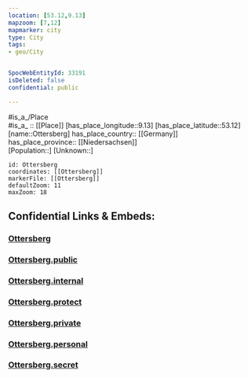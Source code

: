 ```yaml
---
location: [53.12,9.13] 
mapzoom: [7,12] 
mapmarker: city 
type: City
tags:
- geo/City


SpocWebEntityId: 33191
isDeleted: false
confidential: public

---
```

#is_a_/Place  
#is_a_ :: [[Place]] 
[has_place_longitude::9.13] 
[has_place_latitude::53.12] 
[name::Ottersberg] 
has_place_country:: [[Germany]]  
has_place_province:: [[Niedersachsen]]  
[Population::] 
[Unknown::] 


```leaflet
id: Ottersberg
coordinates: [[Ottersberg]] 
markerFile: [[Ottersberg]] 
defaultZoom: 11 
maxZoom: 18
```


## Confidential Links & Embeds: 

### [Ottersberg](/_Standards/Earth/Continent/Europe/Europe~Central/Germany/Germany~West/Niedersachsen/counties~Niedersachsen/Verden/cities~Verden/Ottersberg.md) 

### [Ottersberg.public](/_public/Earth/Continent/Europe/Europe~Central/Germany/Germany~West/Niedersachsen/counties~Niedersachsen/Verden/cities~Verden/Ottersberg.public.md) 

### [Ottersberg.internal](/_internal/Earth/Continent/Europe/Europe~Central/Germany/Germany~West/Niedersachsen/counties~Niedersachsen/Verden/cities~Verden/Ottersberg.internal.md) 

### [Ottersberg.protect](/_protect/Earth/Continent/Europe/Europe~Central/Germany/Germany~West/Niedersachsen/counties~Niedersachsen/Verden/cities~Verden/Ottersberg.protect.md) 

### [Ottersberg.private](/_private/Earth/Continent/Europe/Europe~Central/Germany/Germany~West/Niedersachsen/counties~Niedersachsen/Verden/cities~Verden/Ottersberg.private.md) 

### [Ottersberg.personal](/_personal/Earth/Continent/Europe/Europe~Central/Germany/Germany~West/Niedersachsen/counties~Niedersachsen/Verden/cities~Verden/Ottersberg.personal.md) 

### [Ottersberg.secret](/_secret/Earth/Continent/Europe/Europe~Central/Germany/Germany~West/Niedersachsen/counties~Niedersachsen/Verden/cities~Verden/Ottersberg.secret.md)

